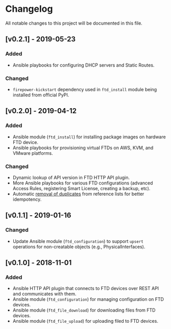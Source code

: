 # Changelog
All notable changes to this project will be documented in this file.

## [v0.2.1] - 2019-05-23
### Added
- Ansible playbooks for configuring DHCP servers and Static Routes.
### Changed
- `firepower-kickstart` dependency used in `ftd_install` module being installed from official PyPI.

## [v0.2.0] - 2019-04-12
### Added
- Ansible module (`ftd_install`) for installing package images on hardware FTD device.
- Ansible playbooks for provisioning virtual FTDs on AWS, KVM, and VMware platforms.
### Changed
- Dynamic lookup of API version in FTD HTTP API plugin.
- More Ansible playbooks for various FTD configurations (advanced Access Rules, registering Smart License, creating a backup, etc).
- Automatic [removal of duplicates](https://github.com/CiscoDevNet/FTDAnsible/issues/79) from reference lists for better idempotency.

## [v0.1.1] - 2019-01-16
### Changed
- Update Ansible module (`ftd_configuration`) to support `upsert` operations for non-creatable objects (e.g., PhysicalInterfaces).

## [v0.1.0] - 2018-11-01
### Added
- Ansible HTTP API plugin that connects to FTD devices over REST API and communicates with them.
- Ansible module (`ftd_configuration`) for managing configuration on FTD devices.
- Ansible module (`ftd_file_download`) for downloading files from FTD devices.
- Ansible module (`ftd_file_upload`) for uploading filed to FTD devices.
